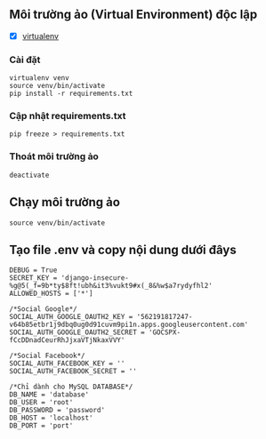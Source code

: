 ## Môi trường ảo (Virtual Environment) độc lập
- [x] [virtualenv](https://pypi.org/project/virtualenv/)

### Cài đặt
```angular2html
virtualenv venv
source venv/bin/activate
pip install -r requirements.txt
```

### Cập nhật requirements.txt
```angular2html
pip freeze > requirements.txt
```

### Thoát môi trường ảo
```angular2html
deactivate
```

## Chạy môi trường ảo
```angular2html
source venv/bin/activate
```

## Tạo file .env và copy nội dung dưới đâys
```angular2html
DEBUG = True
SECRET_KEY = 'django-insecure-%g@5(_f=9b*ty$8ft!ubh&it3%vukt9#x(_8&%w$a7rydyfhl2'
ALLOWED_HOSTS = ['*']

/*Social Google*/
SOCIAL_AUTH_GOOGLE_OAUTH2_KEY = '562191817247-v64b85etbr1j9dbq0ug0d91cuvm9pi1n.apps.googleusercontent.com'
SOCIAL_AUTH_GOOGLE_OAUTH2_SECRET = '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'

/*Social Facebook*/
SOCIAL_AUTH_FACEBOOK_KEY = ''
SOCIAL_AUTH_FACEBOOK_SECRET = ''

/*Chỉ dành cho MySQL DATABASE*/
DB_NAME = 'database'
DB_USER = 'root'
DB_PASSWORD = 'password'
DB_HOST = 'localhost'
DB_PORT = 'port'
